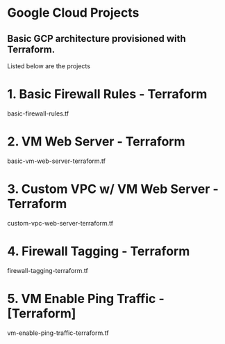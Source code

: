 # Google Cloud Projects
## Basic GCP architecture provisioned with Terraform.
<p> Listed below are the projects</p>

# 1. Basic Firewall Rules - Terraform 
<p>basic-firewall-rules.tf</p>

# 2. VM Web Server - Terraform
<p>basic-vm-web-server-terraform.tf</p>

# 3. Custom VPC w/ VM Web Server - Terraform
<p>custom-vpc-web-server-terraform.tf</p>

# 4. Firewall Tagging - Terraform
<p>firewall-tagging-terraform.tf</p>

# 5. VM Enable Ping Traffic - [Terraform]
<p>vm-enable-ping-traffic-terraform.tf</p>
